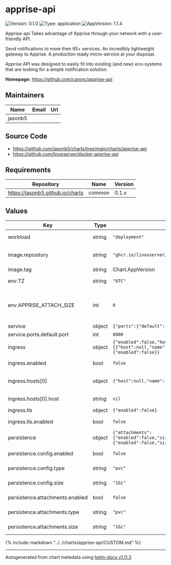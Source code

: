 # apprise-api

![Version: 0.1.0](https://img.shields.io/badge/Version-0.1.0-informational?style=flat-square) ![Type: application](https://img.shields.io/badge/Type-application-informational?style=flat-square) ![AppVersion: 1.1.4](https://img.shields.io/badge/AppVersion-1.1.4-informational?style=flat-square)

Apprise-api Takes advantage of Apprise through your network with a user-friendly API.

  Send notifications to more then 65+ services.
  An incredibly lightweight gateway to Apprise.
  A production ready micro-service at your disposal.

Apprise API was designed to easily fit into existing (and new) eco-systems that are looking for a simple notification solution.

**Homepage:** <https://github.com/caronc/apprise-api>

## Maintainers

| Name | Email | Url |
| ---- | ------ | --- |
| jasonb5 |  |  |

## Source Code

* <https://github.com/jasonb5/charts/tree/main/charts/apprise-api>
* <https://github.com/linuxserver/docker-apprise-api>

## Requirements

| Repository | Name | Version |
|------------|------|---------|
| https://jasonb5.github.io/charts | common | 0.1.x |

## Values

| Key | Type | Default | Description |
|-----|------|---------|-------------|
| workload | string | `"deployment"` | The default [workload](https://jasonb5.github.io/charts/site/guide/common-library/#workload) type |
| image.repository | string | `"ghcr.io/linuxserver/apprise-api"` | Container image repository |
| image.tag | string | Chart.AppVersion | Image tag |
| env.TZ | string | `"UTC"` | Set the timezone |
| env.APPRISE_ATTACH_SIZE | int | `0` | Set attachment size in Mb, 0 disables attachments. |
| service | object | `{"ports":{"default":{"port":8000}}}` | [Service](https://jasonb5.github.io/charts/site/guide/common-library/#service) |
| service.ports.default.port | int | `8000` | Default port |
| ingress | object | `{"enabled":false,"hosts":[{"host":null,"name":"default"}],"tls":{"enabled":false}}` | [Ingress](https://jasonb5.github.io/charts/site/guide/common-library/#ingress) |
| ingress.enabled | bool | `false` | Enable/disable ingress |
| ingress.hosts[0] | object | `{"host":null,"name":"default"}` | Reference default service |
| ingress.hosts[0].host | string | `nil` | Ingress hostname |
| ingress.tls | object | `{"enabled":false}` | [TLS](https://jasonb5.github.io/charts/site/guide/common-library/#tls) |
| ingress.tls.enabled | bool | `false` | Enable/disable tls |
| persistence | object | `{"attachments":{"enabled":false,"size":"1Gi","type":"pvc"},"config":{"enabled":false,"size":"1Gi","type":"pvc"}}` | [Persistence](https://jasonb5.github.io/charts/site/guide/common-library/#persistence) |
| persistence.config.enabled | bool | `false` | Enable/disable persistence |
| persistence.config.type | string | `"pvc"` | Type of volume mount |
| persistence.config.size | string | `"1Gi"` | Size of volume |
| persistence.attachments.enabled | bool | `false` | Enable/disable persistence |
| persistence.attachments.type | string | `"pvc"` | Type of volume mount |
| persistence.attachments.size | string | `"1Gi"` | Size of volume |

{%
include-markdown "../../charts/apprise-api/CUSTOM.md"
%}

----------------------------------------------
Autogenerated from chart metadata using [helm-docs v1.11.3](https://github.com/norwoodj/helm-docs/releases/v1.11.3)
